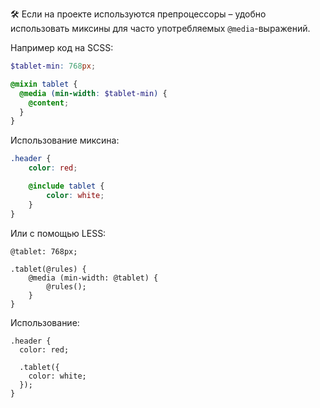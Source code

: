 🛠 Если на проекте используются препроцессоры – удобно использовать миксины для часто употребляемых `@media`-выражений.

Например код на SCSS:

```scss
$tablet-min: 768px;

@mixin tablet {
  @media (min-width: $tablet-min) {
    @content;
  }
}
```

Использование миксина:

```scss
.header {
    color: red;

    @include tablet {
        color: white;
    }
}
```

Или с помощью LESS:

```less
@tablet: 768px;

.tablet(@rules) {
    @media (min-width: @tablet) {
        @rules();
    }
}
```

Использование:

```less
.header {
  color: red;

  .tablet({
    color: white;
  });
}
```

